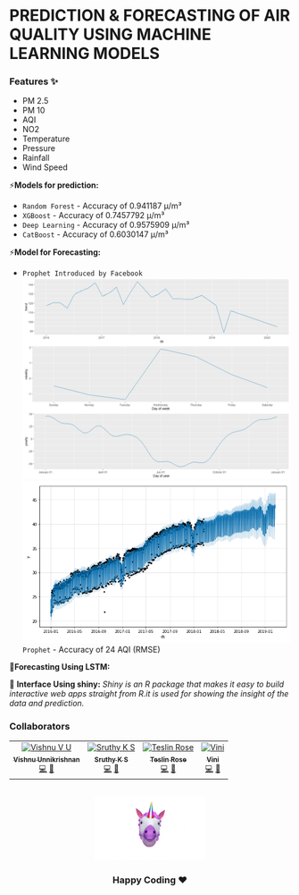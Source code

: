 # PREDICTION & FORECASTING OF AIR QUALITY USING MACHINE LEARNING MODELS
### Features ✨

 - PM 2.5
 - PM 10
 - AQI
 - NO2
 - Temperature 
 - Pressure
 - Rainfall
 - Wind Speed



⚡️**Models for prediction:**
 - `Random Forest` - Accuracy of 0.941187 μ/m³
 - `XGBoost` - Accuracy of 0.7457792 μ/m³
 - `Deep Learning` - Accuracy of 0.9575909 μ/m³ 
 - `CatBoost` - Accuracy of 0.6030147 μ/m³
 

⚡️**Model for Forecasting:**
- `Prophet Introduced by Facebook`
![Prophet](images/r1.png) 
![Prophet Forecast](images/prophet_forecast_R.png) 
`Prophet` - Accuracy of 24 AQI (RMSE)


🌈**Forecasting Using LSTM:**

 


 

🚀 **Interface Using shiny:**
_Shiny is an R package that makes it easy to build interactive web apps straight from R.it is used for showing the insight of the data and prediction._
### Collaborators <!-- ALL-CONTRIBUTORS-BADGE:START - Do not remove or modify this section -->
<!-- ALL-CONTRIBUTORS-BADGE:END -->

<!-- ALL-CONTRIBUTORS-LIST:START - Do not remove or modify this section -->
<!-- prettier-ignore -->
<table>
  <tr>
   <td align="center"><a href="https://github.com/grtvishnu"><img src="https://avatars3.githubusercontent.com/u/36582881?s=400&v=4" width="100px;" alt="Vishnu V U"/><br /><sub><b>Vishnu Unnikrishnan</b></sub></a><br /><a href="https://github.com/grtvishnu" title="Code">💻</a> <a href="#design-Grtvishnu" title="Design">🎨</a></td>
    <td align="center"><a href="https://github.com/sruthi026"><img src="https://avatars0.githubusercontent.com/u/57868281?s=400&v=4" width="100px;" alt="Sruthy K S"/><br /><sub><b>Sruthy K S</b></sub></a><br /><a href="https://github.com/sruthi026author=liyasthomas" title="Code">💻</a> <a href="#design-sruthy" title="Design">🎨</a></td>
    <td align="center"><a href="https://github.com/TESLINR"><img src="https://avatars1.githubusercontent.com/u/32611761?s=400&v=4" width="100px;" alt="Teslin Rose"/><br /><sub><b>Teslin Rose</b></sub></a><br /><a href="https://github.com/TESLINR" title="Code">💻</a> <a href="#design-Teslin" title="Design">🎨</a></td>
   <td align="center"><a href="https://github.com/vini1998"><img src="https://avatars0.githubusercontent.com/u/36506887?s=400&v=4" width="100px;" alt="Vini"/><br /><sub><b>Vini</b></sub></a><br /><a href="https://github.com/vini1998" title="Code">💻</a> <a href="#design-vini" title="Design">🎨</a></td>
   
 </tr>
</table>
<div align="center">
  <br>
  <a href="https://postwoman.io"><img src="https://raw.githubusercontent.com/liyasthomas/templates/master/assets/logo.gif" alt="Postwoman.io" width="200"></a>
  <br>
  <h3>Happy Coding ❤︎</h3>
</div>
